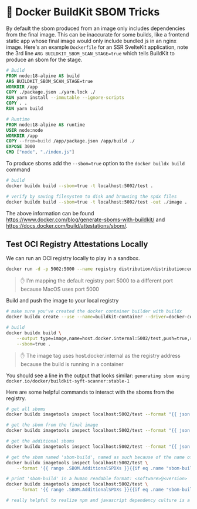 # 🐳 Docker BuildKit SBOM Tricks

By default the sbom produced from an image only includes dependencies from the final image. This can be inaccurate for some builds, like a frontend static app whose final image would only include bundled js in an nginx image. Here's an example `Dockerfile` for an SSR SvelteKit application, note the 3rd line `ARG BUILDKIT_SBOM_SCAN_STAGE=true` which tells BuildKit to produce an sbom for the stage.

```dockerfile
# Build
FROM node:18-alpine AS build
ARG BUILDKIT_SBOM_SCAN_STAGE=true
WORKDIR /app
COPY ./package.json ./yarn.lock ./
RUN yarn install --immutable --ignore-scripts
COPY . .
RUN yarn build

# Runtime
FROM node:18-alpine AS runtime
USER node:node
WORKDIR /app
COPY --from=build /app/package.json /app/build ./
EXPOSE 3000
CMD ["node", "./index.js"]
```

To produce sboms add the `--sbom=true` option to the `docker buildx build` command

```sh
# build
docker buildx build --sbom=true -t localhost:5002/test .

# verify by saving filesystem to disk and browsing the spdx files
docker buildx build --sbom=true -t localhost:5002/test -out ./image .
```

The above information can be found https://www.docker.com/blog/generate-sboms-with-buildkit/ and https://docs.docker.com/build/attestations/sbom/.

## Test OCI Registry Attestations Locally

We can run an OCI registry locally to play in a sandbox.

```sh
docker run -d -p 5002:5000 --name registry distribution/distribution:edge
```

> ✋ I'm mapping the default registry port 5000 to a different port because MacOS uses port 5000

Build and push the image to your local registry

```sh
# make sure you've created the docker container builder with buildx
docker buildx create --use --name=buildkit-container --driver=docker-container

# build
docker buildx build \
	--output type=image,name=host.docker.internal:5002/test,push=true,registry.insecure=true \
	--sbom=true .
```

> ✋ The image tag uses host.docker.internal as the registry address because the build is running in a container

You should see a line in the output that looks similar: `generating sbom using docker.io/docker/buildkit-syft-scanner:stable-1`

Here are some helpful commands to interact with the sboms from the registry.

```sh
# get all sboms
docker buildx imagetools inspect localhost:5002/test --format "{{ json .SBOM }}"

# get the sbom from the final image
docker buildx imagetools inspect localhost:5002/test --format "{{ json .SBOM.SPDX }}"

# get the additional sboms
docker buildx imagetools inspect localhost:5002/test --format "{{ json .SBOM.AdditionalSPDXs }}"

# get the sbom named 'sbom-build', named as such because of the name of the stage in the Dockerfile we scanned
docker buildx imagetools inspect localhost:5002/test \
	--format '{{ range .SBOM.AdditionalSPDXs }}{{if eq .name "sbom-build"}}{{ json . }}{{ end }}{{ end }}'

# print 'sbom-build' in a human readable format: <software>@<version>
docker buildx imagetools inspect localhost:5002/test \
	--format '{{ range .SBOM.AdditionalSPDXs }}{{if eq .name "sbom-build"}}{{range .packages}}{{.name}}@{{ .versionInfo }}{{"\n"}}{{end}}{{end}}{{end}}' | sort

# really helpful to realize npm and javascript dependency culture is a dumpster :D
```
